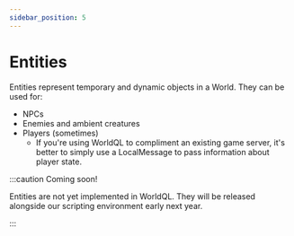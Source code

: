 ```yaml
---
sidebar_position: 5
---
```


# Entities

Entities represent temporary and dynamic objects in a World. They can be used for:
- NPCs
- Enemies and ambient creatures
- Players (sometimes)
  - If you're using WorldQL to compliment an existing game server, it's better to simply use a LocalMessage to pass information about player state.

:::caution Coming soon!

Entities are not yet implemented in WorldQL. They will be released alongside our scripting environment early next year.

:::


